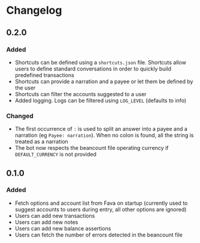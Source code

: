 # Changelog

## 0.2.0
### Added
* Shortcuts can be defined using a `shortcuts.json` file. Shortcuts allow users
  to define standard conversations in order to quickly build predefined
  transactions
* Shortcuts can provide a narration and a payee or let them be defined by the
  user
* Shortcuts can filter the accounts suggested to a user
* Added logging. Logs can be filtered using `LOG_LEVEL` (defaults to info)

### Changed
* The first occurrence of `:` is used to split an answer into a payee and a
  narration (eg `Payee: narration`). When no colon is found, all the string is
  treated as a narration
* The bot now respects the beancount file operating currency if 
  `DEFAULT_CURRENCY` is not provided

## 0.1.0
### Added

* Fetch options and account list from Fava on startup (currently used to suggest
  accounts to users during entry, all other options are ignored)
* Users can add new transactions
* Users can add new notes
* Users can add new balance assertions
* Users can fetch the number of errors detected in the beancount file
